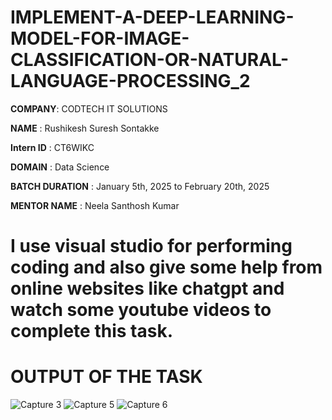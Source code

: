 # IMPLEMENT-A-DEEP-LEARNING-MODEL-FOR-IMAGE-CLASSIFICATION-OR-NATURAL-LANGUAGE-PROCESSING_2

**COMPANY**: CODTECH IT SOLUTIONS

**NAME** : Rushikesh Suresh Sontakke

**Intern ID** : CT6WIKC

**DOMAIN** : Data Science

**BATCH DURATION** : January 5th, 2025 to February 20th, 2025

**MENTOR NAME** : Neela Santhosh Kumar

# I use visual studio for performing coding and also give some help from online websites like chatgpt and watch some youtube videos to complete this task.

# OUTPUT OF THE TASK

![Capture 3](https://github.com/user-attachments/assets/53aad883-ff31-4268-999b-7611b830d0ec)
![Capture 5](https://github.com/user-attachments/assets/4628cf2f-a79b-42b1-99df-f10be379d587)
![Capture 6](https://github.com/user-attachments/assets/f7df583e-ce6c-4b2b-9d25-cdb4b36fbefe)
